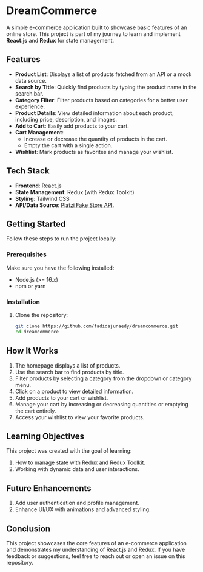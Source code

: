 # DreamCommerce

A simple e-commerce application built to showcase basic features of an online store. This project is part of my journey to learn and implement **React.js** and **Redux** for state management.

## Features

- **Product List**: Displays a list of products fetched from an API or a mock data source.
- **Search by Title**: Quickly find products by typing the product name in the search bar.
- **Category Filter**: Filter products based on categories for a better user experience.
- **Product Details**: View detailed information about each product, including price, description, and images.
- **Add to Cart**: Easily add products to your cart.
- **Cart Management**:
  - Increase or decrease the quantity of products in the cart.
  - Empty the cart with a single action.
- **Wishlist**: Mark products as favorites and manage your wishlist.

## Tech Stack

- **Frontend**: React.js
- **State Management**: Redux (with Redux Toolkit)
- **Styling**: Tailwind CSS
- **API/Data Source**: [Platzi Fake Store API](https://fakeapi.platzi.com/).

## Getting Started

Follow these steps to run the project locally:

### Prerequisites

Make sure you have the following installed:

- Node.js (>= 16.x)
- npm or yarn

### Installation

1. Clone the repository:
   ```bash
   git clone https://github.com/fadidajunaedy/dreamcommerce.git
   cd dreamcommerce
   ```

## How It Works

1. The homepage displays a list of products.
2. Use the search bar to find products by title.
3. Filter products by selecting a category from the dropdown or category menu.
4. Click on a product to view detailed information.
5. Add products to your cart or wishlist.
6. Manage your cart by increasing or decreasing quantities or emptying the cart entirely.
7. Access your wishlist to view your favorite products.

## Learning Objectives

This project was created with the goal of learning:

1. How to manage state with Redux and Redux Toolkit.
2. Working with dynamic data and user interactions.

## Future Enhancements

1. Add user authentication and profile management.
2. Enhance UI/UX with animations and advanced styling.

## Conclusion

This project showcases the core features of an e-commerce application and demonstrates my understanding of React.js and Redux. If you have feedback or suggestions, feel free to reach out or open an issue on this repository.
